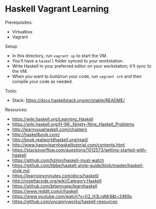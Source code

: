 # Haskell Vagrant Learning

Prerequisites:
* Virtualbox
* Vagrant

Setup:
* In this directory, run `vagrant up` to start the VM.
* You'll have a `haskell` folder synced to your workstation.
* Write Haskell in your preferred editor on your workstation; it'll sync to the VM.
* When you want to build/run your code, run `vagrant ssh` and then compile your code as needed.

Tools:
* Stack: https://docs.haskellstack.org/en/stable/README/

Resources:
* https://wiki.haskell.org/Learning_Haskell
* https://wiki.haskell.org/H-99:_Ninety-Nine_Haskell_Problems
* http://learnyouahaskell.com/chapters
* http://haskellbook.com/
* http://book.realworldhaskell.org/read/
* http://www.happylearnhaskelltutorial.com/contents.html
* https://stackoverflow.com/questions/1012573/getting-started-with-haskell
* https://github.com/hzlmn/haskell-must-watch
* https://github.com/tibbe/haskell-style-guide/blob/master/haskell-style.md
* https://learnxinyminutes.com/docs/haskell/
* http://rosettacode.org/wiki/Category:Haskell
* https://github.com/bitemyapp/learnhaskell
* https://www.reddit.com/r/haskell
* https://www.youtube.com/watch?v=02_H3LjqMr8&t=2469s
* https://github.com/uncannyworks/haskell-resources